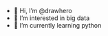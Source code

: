 - 👋 Hi, I’m @drawhero
- 👀 I’m interested in big data
- 🌱 I’m currently learning python


<!---
drawhero/drawhero is a ✨ special ✨ repository because its `README.md` (this file) appears on your GitHub profile.
You can click the Preview link to take a look at your changes.
--->
